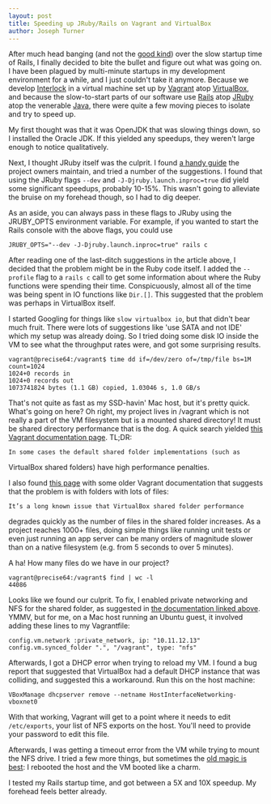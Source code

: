 ```yaml
---
layout: post
title: Speeding up JRuby/Rails on Vagrant and VirtualBox
author: Joseph Turner
---
```

After much head banging (and not the [good kind]()) over the slow
startup time of Rails, I finally decided to bite the bullet and figure
out what was going on. I have been plagued by multi-minute startups in
my development environment for a while, and I just couldn't take it
anymore. Because we develop [Interlock]() in a virtual machine
set up by [Vagrant]() atop [VirtualBox](), and because the slow-to-start parts of our
software use [Rails]() atop [JRuby]() atop the venerable [Java](), there were quite
a few moving pieces to isolate and try to speed up.

My first thought was that it was OpenJDK that was slowing things down,
so I installed the Oracle JDK. If this yielded any speedups, they
weren't large enough to notice qualitatively.

Next, I thought JRuby itself was the culprit. I found [a handy
guide](https://github.com/jruby/jruby/wiki/Improving-startup-time) the
project owners maintain, and tried a number of the suggestions. I found
that using the JRuby flags `--dev` and `-J-Djruby.launch.inproc=true`
did yield some significant speedups, probably 10-15%. This wasn't going
to alleviate the bruise on my forehead though, so I had to dig deeper.

As an aside, you can always pass in these flags to JRuby using the
JRUBY_OPTS environment variable. For example, if you wanted to start the
Rails console with the above flags, you could use
    
    JRUBY_OPTS="--dev -J-Djruby.launch.inproc=true" rails c

After reading one of the last-ditch suggestions in the article above, 
I decided that the problem might be in the Ruby code itself. I added the
`--profile` flag to a `rails c` call to get some information about where the Ruby functions
were spending their time. Conspicuously, almost all of the time was
being spent in IO functions like `Dir.[]`. This suggested that the
problem was perhaps in VirtualBox itself.

I started Googling for things like `slow virtualbox io`, but that didn't
bear much fruit. There were lots of suggestions like 'use SATA and not
IDE' which my setup was already doing. So I tried doing some disk IO
inside the VM to see what the throughput rates were, and got some
surprising results.

    vagrant@precise64:/vagrant$ time dd if=/dev/zero of=/tmp/file bs=1M
    count=1024
    1024+0 records in
    1024+0 records out
    1073741824 bytes (1.1 GB) copied, 1.03046 s, 1.0 GB/s 

That's not quite as fast as my SSD-havin' Mac host, but it's pretty
quick. What's going on here? Oh right, my project lives in /vagrant
which is not really a part of the VM filesystem but is a mounted shared
directory! It must be shared directory performance that is the dog. A
quick search yielded [this Vagrant documentation
page](http://docs.vagrantup.com/v2/synced-folders/nfs.html). TL;DR:

    In some cases the default shared folder implementations (such as
VirtualBox shared folders) have high performance penalties.

I also found [this page](http://docs-v1.vagrantup.com/v1/docs/nfs.html)
with some older Vagrant documentation that suggests that the problem is
with folders with lots of files:

    It’s a long known issue that VirtualBox shared folder performance
degrades quickly as the number of files in the shared folder increases.
As a project reaches 1000+ files, doing simple things like running unit
tests or even just running an app server can be many orders of magnitude
slower than on a native filesystem (e.g. from 5 seconds to over 5
minutes).

A ha! How many files do we have in our project?

    vagrant@precise64:/vagrant$ find | wc -l
    44086

Looks like we found our culprit. To fix, I enabled private networking
and NFS for the shared folder, as suggested in [the documentation linked
above](http://docs.vagrantup.com/v2/synced-folders/nfs.html). YMMV, but
for me, on a Mac host running an Ubuntu guest, it involved adding these
lines to my Vagrantfile:
    
    config.vm.network :private_network, ip: "10.11.12.13"
    config.vm.synced_folder ".", "/vagrant", type: "nfs"

Afterwards, I got a DHCP error when trying to reload my VM. I found a
bug report that suggested that VirtualBox had a default DHCP instance
that was colliding, and suggested this a workaround. Run this on the
host machine:

    VBoxManage dhcpserver remove --netname HostInterfaceNetworking-vboxnet0

With that working, Vagrant will get to a point where it needs to edit
`/etc/exports`, your list of NFS exports on the host. You'll need to
provide your password to edit this file.

Afterwards, I was getting a timeout error from the VM while trying to
mount the NFS drive. I tried a few more things, but sometimes the [old
magic is best](http://www.penny-arcade.com/news/post/2008/05/19):
I rebooted the host and the VM booted like a charm.

I tested my Rails startup time, and got between a 5X and 10X speedup. My
forehead feels better already.

